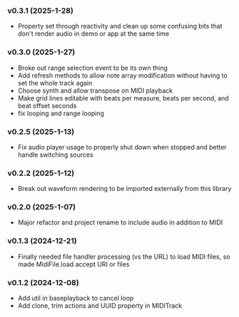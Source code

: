 ### v0.3.1 (2025-1-28)
- Property set through reactivity and clean up some confusing bits that don't render audio in demo or app at the same time

### v0.3.0 (2025-1-27)
- Broke out range selection event to be its own thing
- Add refresh methods to allow note array modification without having to set the whole track again
- Choose synth and allow transpose on MIDI playback
- Make grid lines editable with beats per measure, beats per second, and beat offset seconds
- fix looping and range looping

### v0.2.5 (2025-1-13)
- Fix audio player usage to properly shut down when stopped and better handle switching sources

### v0.2.2 (2025-1-12)
- Break out waveform rendering to be imported externally from this library

### v0.2.0 (2025-1-07)
- Major refactor and project rename to include audio in addition to MIDI

### v0.1.3 (2024-12-21)
- Finally needed file handler processing (vs the URL) to load MIDI files, so made MidiFile.load accept URI or files

### v0.1.2 (2024-12-08)
- Add util in baseplayback to cancel loop
- Add clone, trim actions and UUID property in MIDITrack